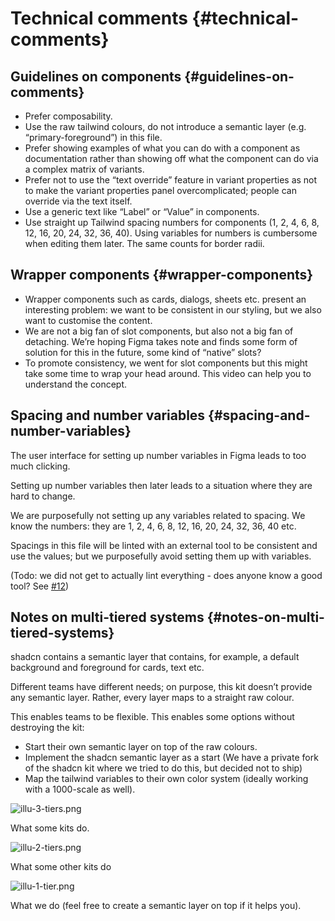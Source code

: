 # Technical comments {#technical-comments}

## Guidelines on components {#guidelines-on-comments}

* Prefer composability.
* Use the raw tailwind colours, do not introduce a semantic layer (e.g. “primary-foreground”) in this file.
* Prefer showing examples of what you can do with a component as documentation rather than showing off what the component can do via a complex matrix of variants.
* Prefer not to use the “text override” feature in variant properties as not to make the variant properties panel overcomplicated; people can override via the text itself.
* Use a generic text like “Label” or “Value” in components.
* Use straight up Tailwind spacing numbers for components (1, 2, 4, 6, 8, 12, 16, 20, 24, 32, 36, 40). Using variables for numbers is cumbersome when editing them later. The same counts for border radii.

## Wrapper components {#wrapper-components}

* Wrapper components such as cards, dialogs, sheets etc. present an interesting problem: we want to be consistent in our styling, but we also want to customise the content.
* We are not a big fan of slot components, but also not a big fan of detaching. We’re hoping Figma takes note and finds some form of solution for this in the future, some kind of “native” slots?
* To promote consistency, we went for slot components but this might take some time to wrap your head around. This video can help you to understand the concept.
  
## Spacing and number variables {#spacing-and-number-variables}

The user interface for setting up number variables in Figma leads to too much clicking.

Setting up number variables then later leads to a situation where they are hard to change.

We are purposefully not setting up any variables related to spacing. We know the numbers: they are 1, 2, 4, 6, 8, 12, 16, 20, 24, 32, 36, 40 etc.

Spacings in this file will be linted with an external tool to be consistent and use the values; but we purposefully avoid setting them up with variables.

(Todo: we did not get to actually lint everything - does anyone know a good tool? See [#12](https://github.com/Obra-Studio/shadcn-ui-kit/issues/12))

## Notes on multi-tiered systems {#notes-on-multi-tiered-systems}

shadcn contains a semantic layer that contains, for example, a default background and foreground for cards, text etc.

Different teams have different needs; on purpose, this kit doesn’t provide any semantic layer. Rather, every layer maps to a straight raw colour.

This enables teams to be flexible. This enables some options without destroying the kit:

* Start their own semantic layer on top of the raw colours.
* Implement the shadcn semantic layer as a start (We have a private fork of the shadcn kit where we tried to do this, but decided not to ship)
* Map the tailwind variables to their own color system (ideally working with a 1000-scale as well).

![illu-3-tiers.png](/illu-3-tiers.png)

What some kits do.

![illu-2-tiers.png](/illu-2-tiers.png)

What some other kits do

![illu-1-tier.png](/illu-1-tier.png)

What we do (feel free to create a semantic layer on top if it helps you).